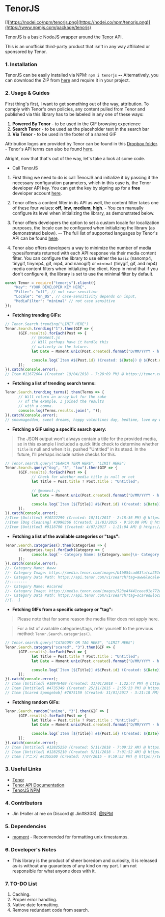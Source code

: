 # TenorJS
[![https://nodei.co/npm/tenorjs.png](https://nodei.co/npm/tenorjs.png)](https://www.npmjs.com/package/tenorjs)

TenorJS is a basic NodeJS wrapper around the [Tenor](https://tenor.com/) API.

This is an unofficial third-party product that isn't in any way affiliated or sponsored by Tenor.

### 1. Installation
TenorJS can be easily installed via NPM: `npm i tenorjs` **--** Alternatively, you can download the ZIP from [here](https://github.com/Jinzulen/TenorJS/archive/master.zip) and require it in your project.

### 2. Usage & Guides
First thing's first, I want to get something out of the way, attribution. To comply with Tenor's own policies, any content pulled from Tenor and published via this library has to be labeled in any one of these ways:
1. **Powered By Tenor** - to be used in the GIF browsing experience
2. **Search Tenor** - to be used as the placeholder text in the search bar
3. **Via Tenor** - to be used in the footer of a shared GIF

Attribution logos are provided by Tenor can be found in this [Dropbox folder](https://www.dropbox.com/sh/q6hokjtmfcswrk3/AACHPiVKPUjym2zC3ldyipM9a?dl=0). - Tenor's API terms can also be found [here](https://tenor.com/gifapi/documentation#apiterms).

Alright, now that that's out of the way, let's take a look at some code.

- Call TenorJS
1. First thing we need to do is call TenorJS and initialize it by passing it the necessary configuration parameters, which in this case is, the Tenor developer API key. You can get the key by signing up for a **free** developer account [here](https://tenor.com/developer/keyregistration).

2. Tenor offers a content filter in its API as well, the content filter takes one of these four values: **off**, **low**, **medium**, **high**. - You can manually configure its level when initializing the library, as demonstrated below.

3. Tenor offers developers the option to set a custom locale for localization purposes, the locale can be configured when initializing the library (as demonstrated below). -- The full list of supported languages by Tenor's API can be found [here](https://tenor.com/gifapi/documentation#localization).

4. Tenor also offers developers a way to minimize the number of media types/formats returned with each API response via their media content filter. You can configure the library to use either the `basic` (nanomp4, tinygif, tinymp4, gif, mp4, and nanogif) or `minimal` (tinygif, gif, and mp4) media content filters when initializing the client. Keep in mind that if you don't configure it, the library is set to use the minimal filter by default.
```js
const Tenor = require("tenorjs").client({
    "Key": "YOUR DEVELOPER KEY HERE",
    "Filter": "off", // not case sensitive
    "Locale": "en_US", // case-sensitivity depends on input,
    "MediaFilter": "minimal" // not case sensitive
});
```

- **Fetching trending GIFs:**
```js
// Tenor.Search.trending("LIMIT HERE")
Tenor.Search.trending("1").then(GIF => {
      (GIF.results).forEach(Post => {
            // @moment.js
            // Will perhaps have it handle this
            // natively in the future.
            let Date = Moment.unix(Post.created).format("D/MM/YYYY - h:mm:ss A");

            console.log(`Item #${Post.id} (Created: ${Date}) @ ${Post.url}.`);
      });
}).catch(console.error);
// Item #11672604 (Created: 19/04/2018 - 7:28:09 PM) @ https://tenor.com/W8JY.gif.
```

- **Fetching a list of trending search terms:**
```js
Tenor.Search.trending_terms().then(Terms => {
      // Will return an array but for the sake
      // of the example, I joined the results
      // with a comma.
      console.log(Terms.results.join(", "));
}).catch(console.error);
// snowmageddon, sweet dreams, happy valentines day, bedtime, love my wife, yes, happy birthday mr president, cant sleep, valentines day, love you, valentine, insomnia, apex, excited, be my valentine, bed time, zion, love, utah jazz, go to sleep
```

- **Fetching a GIF using a specific search query:**
> The JSON output won't always contain a title for the provided media, so in this example I included a quick little check to determine whether `title` is null and when it is, pushed "Untitled" in its stead. In the future, I'll perhaps include native checks for this.
```js
// Tenor.search.query("SEARCH TERM HERE", "LIMIT HERE")
Tenor.Search.query("dog", "3", "low").then(GIF => {
      (GIF.results).forEach(Post => {
            // Check for whether media title is null or not
            let Title = Post.title ? Post.title : "Untitled";
            
            // @moment.js
            let Date = Moment.unix(Post.created).format("D/MM/YYYY - h:mm:ss A");

            console.log(`Item [${Title}] #${Post.id} (Created: ${Date}) @ ${Post.url}.`);
      });
}).catch(console.error);
//Item [Untitled] #10222299 (Created: 10/11/2017 - 2:18:36 PM) @ https://tenor.com/Q3rX.gif.
//Item [Dog Cleaning] #3990366 (Created: 31/03/2015 - 9:50:00 PM) @ https://tenor.com/qUeU.gif.
//Item [Untitled] #9118700 (Created: 4/07/2017 - 1:21:04 AM) @ https://tenor.com/MqlY.gif.
```

- **Fetching a list of the available categories or "tags":**
```js
Tenor.Search.categories().then(Categories => {
      (Categories.tags).forEach(Category => {
            console.log(`- Category Name: ${Category.name}\n- Category Image: ${Category.image}\n- Category Data Path: ${Category.path}\n--------`);
      });
}).catch(console.error);
//- Category Name: #aww
//- Category Image: https://media.tenor.com/images/b1b054cad63fafca251ebf1352384310/tenor.gif
//- Category Data Path: https://api.tenor.com/v1/search?tag=aww&locale=en_US&safesearch=moderate&key=[KEY]
//--------
//- Category Name: #scared
//- Category Image: https://media.tenor.com/images/523e4f441ceee01e772ddff13d835875/tenor.gif
//- Category Data Path: https://api.tenor.com/v1/search?tag=scared&locale=en_US&safesearch=moderate&key=[KEY]
//[...]
```

- **Fetching GIFs from a specific category or "tag":**
> Please note that for some reason the media filter does not apply here.

> For a list of available categories/tags, refer yourself to the previous method: `Tenor.Search.categories()`.
```js
// Tenor.search.query("CATEGORY OR TAG HERE", "LIMIT HERE")
Tenor.Search.category("scared", "3").then(GIF => {
      (GIF.results).forEach(Post => {
            let Title = Post.title ? Post.title : "Untitled";
            let Date = Moment.unix(Post.created).format("D/MM/YYYY - h:mm:ss A");

            console.log(`Item [${Title}] #${Post.id} (Created: ${Date}) @ ${Post.url}.`);
      });
}).catch(console.error);
// Item [Untitled] #10946409 (Created: 31/01/2018 - 1:22:47 PM) @ https://tenor.com/T5O9.gif.
// Item [Untitled] #4735349 (Created: 25/11/2015 - 2:55:33 PM) @ https://tenor.com/t12L.gif.
// Item [Scared Spongebob] #7675159 (Created: 31/01/2017 - 3:21:18 PM) @ https://tenor.com/GmO3.gif.
```

- **Fetching random GIFs:**
```js
Tenor.Search.random("anime", "3").then(GIF => {
      (GIF.results).forEach(Post => {
            let Title = Post.title ? Post.title : "Untitled";
            let Date = Moment.unix(Post.created).format("D/MM/YYYY - h:mm:ss A");

            console.log(`Item [${Title}] #${Post.id} (Created: ${Date}) @ ${Post.url}.`);
      });
}).catch(console.error);
// Item [Untitled] #12825250 (Created: 5/11/2018 - 7:09:32 AM) @ https://tenor.com/1YA2.gif.
// Item [Untitled] #12825210 (Created: 5/11/2018 - 7:01:52 AM) @ https://tenor.com/1YAo.gif.
// Item [アニメ] #4355500 (Created: 7/07/2015 - 9:59:53 PM) @ https://tenor.com/srea.gif.
```

### 3. Useful Links
- [Tenor](https://tenor.com/)
- [Tenor API Documentation](https://tenor.com/gifapi/documentation)
- [TenorJS NPM](https://www.npmjs.com/package/tenorjs)

### 4. Contributors
- Jin (Holler at me on Discord @ Jin#8303). [@NPM](https://www.npmjs.com/~jinzulen)

### 5. Dependencies
- [moment](https://www.npmjs.com/package/moment) - Recommended for formatting unix timestamps.

### 6. Developer's Notes
- This library is the product of sheer boredom and curiosity, it is released as-is without any guarantees of any kind on my part. I am not responsible for what anyone does with it.

### 7. TO-DO List
1. Caching.
2. Proper error handling.
3. Native date formatting.
4. Remove redundant code from search.